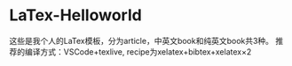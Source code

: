 # LaTex-Helloworld
这些是我个人的LaTex模板，分为article，中英文book和纯英文book共3种。
推荐的编译方式：VSCode+texlive, recipe为xelatex+bibtex+xelatex$\times$2
